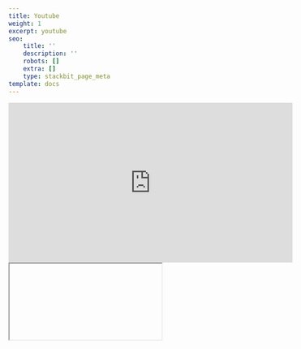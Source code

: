 ```yaml
---
title: Youtube
weight: 1
excerpt: youtube
seo:
    title: ''
    description: ''
    robots: []
    extra: []
    type: stackbit_page_meta
template: docs
---
```


<iframe width="560" height="315" src="https://www.youtube.com/embed/xGZSWvFess8"  frameborder="0" allow="accelerometer; autoplay; clipboard-write; encrypted-media; gyroscope; picture-in-picture" allowfullscreen></iframe>

<iframe 

<iframe
